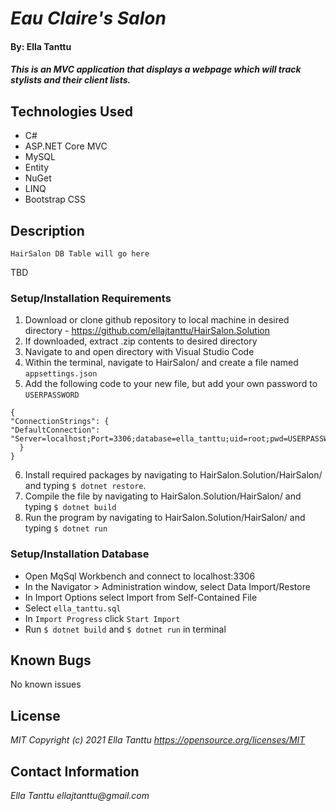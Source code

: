 # _Eau Claire's Salon_

#### By: Ella Tanttu

#### _This is an MVC application that displays a webpage which will track stylists and their client lists._

## Technologies Used
* C#
* ASP.NET Core MVC
* MySQL
* Entity
* NuGet
* LINQ
* Bootstrap CSS

## Description

`HairSalon DB Table will go here`

TBD

### Setup/Installation Requirements
1. Download or clone github repository to local machine in desired directory - https://github.com/ellajtanttu/HairSalon.Solution
2. If downloaded, extract .zip contents to desired directory
3. Navigate to and open directory with Visual Studio Code
4. Within the terminal, navigate to HairSalon/ and create a file named `appsettings.json`
5. Add the following code to your new file, but add your own password to `USERPASSWORD`
  ```
  {
  "ConnectionStrings": {
  "DefaultConnection": "Server=localhost;Port=3306;database=ella_tanttu;uid=root;pwd=USERPASSWORD;"
    }
  }
  ```
6. Install required packages by navigating to HairSalon.Solution/HairSalon/ and typing `$ dotnet restore`.
7. Compile the file by navigating to HairSalon.Solution/HairSalon/ and typing  `$ dotnet build`
8. Run the program by navigating to HairSalon.Solution/HairSalon/ and typing `$ dotnet run`

### Setup/Installation Database
* Open MqSql Workbench and connect to localhost:3306
* In the Navigator > Administration window, select Data Import/Restore
* In Import Options select Import from Self-Contained File
* Select `ella_tanttu.sql`
* In `Import Progress` click `Start Import`
* Run `$ dotnet build` and `$ dotnet run` in terminal

## Known Bugs

No known issues

## License

_MIT Copyright (c) 2021 Ella Tanttu_
_https://opensource.org/licenses/MIT_

## Contact Information

_Ella Tanttu ellajtanttu@gmail.com_